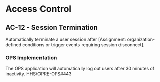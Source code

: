 # Access Control
## AC-12 - Session Termination

Automatically terminate a user session after [Assignment: organization-defined conditions or trigger events requiring session disconnect].

### OPS Implementation

The OPS application will automatically log out users after 30 minutes of inactivity. HHS/OPRE-OPS#443
